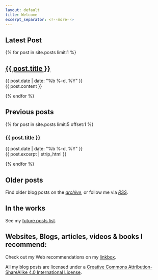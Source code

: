 ```yaml
---
layout: default
title: Welcome
excerpt_separator: <!--more-->
---
```




## Latest Post



{% for post in site.posts limit:1 %}


<article class='post'>
  <h1 class='post-title'>
    <a href="{{ site.path }}{{ post.url }}">
      {{ post.title }}
    </a>
  </h1>
  <div class="post-date">{{ post.date | date: "%b %-d, %Y" }}</div>
  {{ post.content }}
</article>

{% endfor %}


## Previous posts


{% for post in site.posts limit:5 offset:1 %}


<article class='post'>
  <h3>
    <a href="{{ site.path }}{{ post.url }}">
      {{ post.title }}
    </a>
  </h3>
  <div class="post-date">{{ post.date | date: "%b %-d, %Y" }}</div>
  {{ post.excerpt | strip_html }}
</article>

{% endfor %}


## Older posts

Find older blog posts on the _[archive](archive.md)_, or follow me via _[RSS](feed.xml)_.


## In the works

See my [future posts list](up-next.md).

## Websites, Blogs, articles, videos & books I recommend:

Check out my Web recommendations on my [linkbox][lb1].

[lb1]: https://alex-esc.github.io/url/linkbox


All my blog posts are licensed under a [Creative Commons Attribution-ShareAlike 4.0 International License][l].


[l]: https://creativecommons.org/licenses/by-sa/4.0/
